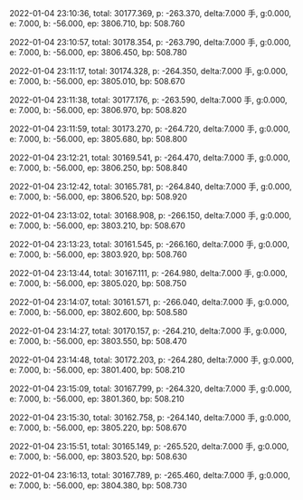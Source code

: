 2022-01-04 23:10:36, total: 30177.369, p: -263.370, delta:7.000 手, g:0.000, e: 7.000, b: -56.000, ep: 3806.710, bp: 508.760

2022-01-04 23:10:57, total: 30178.354, p: -263.790, delta:7.000 手, g:0.000, e: 7.000, b: -56.000, ep: 3806.450, bp: 508.780

2022-01-04 23:11:17, total: 30174.328, p: -264.350, delta:7.000 手, g:0.000, e: 7.000, b: -56.000, ep: 3805.010, bp: 508.670

2022-01-04 23:11:38, total: 30177.176, p: -263.590, delta:7.000 手, g:0.000, e: 7.000, b: -56.000, ep: 3806.970, bp: 508.820

2022-01-04 23:11:59, total: 30173.270, p: -264.720, delta:7.000 手, g:0.000, e: 7.000, b: -56.000, ep: 3805.680, bp: 508.800

2022-01-04 23:12:21, total: 30169.541, p: -264.470, delta:7.000 手, g:0.000, e: 7.000, b: -56.000, ep: 3806.250, bp: 508.840

2022-01-04 23:12:42, total: 30165.781, p: -264.840, delta:7.000 手, g:0.000, e: 7.000, b: -56.000, ep: 3806.520, bp: 508.920

2022-01-04 23:13:02, total: 30168.908, p: -266.150, delta:7.000 手, g:0.000, e: 7.000, b: -56.000, ep: 3803.210, bp: 508.670

2022-01-04 23:13:23, total: 30161.545, p: -266.160, delta:7.000 手, g:0.000, e: 7.000, b: -56.000, ep: 3803.920, bp: 508.760

2022-01-04 23:13:44, total: 30167.111, p: -264.980, delta:7.000 手, g:0.000, e: 7.000, b: -56.000, ep: 3805.020, bp: 508.750

2022-01-04 23:14:07, total: 30161.571, p: -266.040, delta:7.000 手, g:0.000, e: 7.000, b: -56.000, ep: 3802.600, bp: 508.580

2022-01-04 23:14:27, total: 30170.157, p: -264.210, delta:7.000 手, g:0.000, e: 7.000, b: -56.000, ep: 3803.550, bp: 508.470

2022-01-04 23:14:48, total: 30172.203, p: -264.280, delta:7.000 手, g:0.000, e: 7.000, b: -56.000, ep: 3801.400, bp: 508.210

2022-01-04 23:15:09, total: 30167.799, p: -264.320, delta:7.000 手, g:0.000, e: 7.000, b: -56.000, ep: 3801.360, bp: 508.210

2022-01-04 23:15:30, total: 30162.758, p: -264.140, delta:7.000 手, g:0.000, e: 7.000, b: -56.000, ep: 3805.220, bp: 508.670

2022-01-04 23:15:51, total: 30165.149, p: -265.520, delta:7.000 手, g:0.000, e: 7.000, b: -56.000, ep: 3803.520, bp: 508.630

2022-01-04 23:16:13, total: 30167.789, p: -265.460, delta:7.000 手, g:0.000, e: 7.000, b: -56.000, ep: 3804.380, bp: 508.730